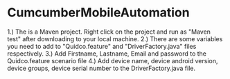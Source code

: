 # CumcumberMobileAutomation
1.) The is a Maven project. Right click on the project and run as "Maven test" after downloading to your local machine.
2.) There are some variables you need to add to "Quidco.feature" and "DriverFactory.java" files respectively.
3.) Add Firstname, Lastname, Email and password to the Quidco.feature scenario file
4.) Add device name, device android version, device groups, device serial number to the DriverFactory.java file.
